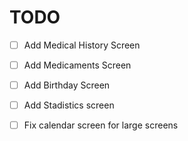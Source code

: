 
# TODO 

- [ ] Add Medical History Screen
- [ ] Add Medicaments Screen
- [ ] Add Birthday Screen
- [ ] Add Stadistics screen
- [ ] Fix calendar screen for large screens

 



